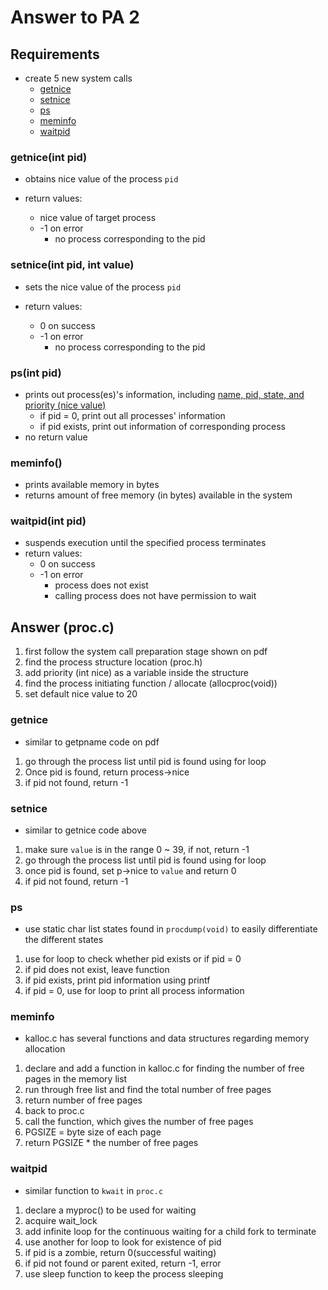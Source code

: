 # Answer to PA 2
## Requirements
- create 5 new system calls
    - [getnice](#getniceint-pid)
    - [setnice](#setniceint-pid-int-value)
    - [ps](#psint-pid)
    - [meminfo](#meminfo)
    - [waitpid](#waitpidint-pid)

### getnice(int pid)
- obtains nice value of the process `pid`

- return values:
    - nice value of target process
    - -1 on error
        - no process corresponding to the pid
      
### setnice(int pid, int value)
- sets the nice value of the process `pid`
  
- return values:
    - 0 on success
    - -1 on error
        - no process corresponding to the pid
      
### ps(int pid)
- prints out process(es)'s information, including <u>name, pid, state, and priority (nice value)</u>
    - if pid = 0, print out all processes' information
    - if pid exists, print out information of corresponding process
- no return value

### meminfo()
- prints available memory in bytes
- returns amount of free memory (in bytes) available in the system

### waitpid(int pid)
- suspends execution until the specified process terminates
- return values:
    - 0 on success
    - -1 on error
        - process does not exist
        - calling process does not have permission to wait


## Answer (proc.c)
1. first follow the system call preparation stage shown on pdf
2. find the process structure location (proc.h)
3. add priority (int nice) as a variable inside the structure
4. find the process initiating function / allocate (allocproc(void))
5. set default nice value to 20
        
### getnice
- similar to getpname code on pdf
1. go through the process list until pid is found using for loop
2. Once pid is found, return process->nice
3. if pid not found, return -1

### setnice
- similar to getnice code above
1. make sure `value` is in the range 0 ~ 39, if not, return -1
3. go through the process list until pid is found using for loop
4. once pid is found, set p->nice to `value` and return 0
5. if pid not found, return -1

### ps
- use static char list states found in `procdump(void)` to easily differentiate the different states
1. use for loop to check whether pid exists or if pid = 0
2. if pid does not exist, leave function
3. if pid exists, print pid information using printf
4. if pid = 0, use for loop to print all process information

### meminfo
- kalloc.c has several functions and data structures regarding memory allocation
1. declare and add a function in kalloc.c for finding the number of free pages in the memory list
2. run through free list and find the total number of free pages
3. return number of free pages
4. back to proc.c
5. call the function, which gives the number of free pages
6. PGSIZE = byte size of each page
7. return PGSIZE * the number of free pages

### waitpid
- similar function to `kwait` in `proc.c`
1. declare a myproc() to be used for waiting
2. acquire wait_lock
3. add infinite loop for the continuous waiting for a child fork to terminate
4. use another for loop to look for existence of pid
5. if pid is a zombie, return 0(successful waiting)
6. if pid not found or parent exited, return -1, error
7. use sleep function to keep the process sleeping 
